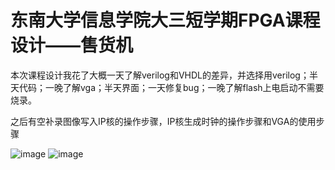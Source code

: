 # 东南大学信息学院大三短学期FPGA课程设计——售货机
本次课程设计我花了大概一天了解verilog和VHDL的差异，并选择用verilog；半天代码；一晚了解vga；半天界面；一天修复bug；一晚了解flash上电启动不需要烧录。

之后有空补录图像写入IP核的操作步骤，IP核生成时钟的操作步骤和VGA的使用步骤

 ![image](https://github.com/Quzard/FPGA/演示图片1.jpg)
 ![image](https://github.com/Quzard/FPGA/演示图片2.jpg)



